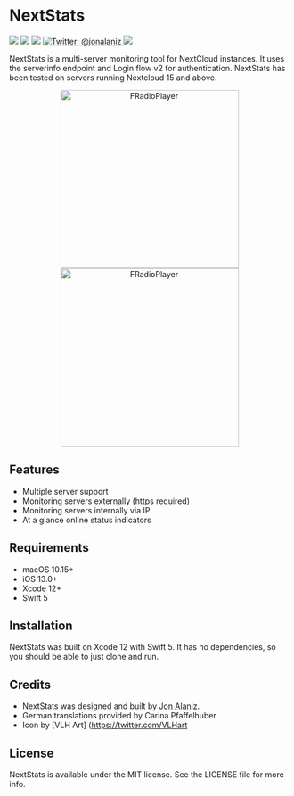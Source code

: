 # NextStats

<p align="left">
    <img src="https://img.shields.io/badge/iOS-13.0+-blueviolet.svg" />
    <img src="https://img.shields.io/badge/macOS-10.15+-red.svg" />
    <img src="https://img.shields.io/badge/Swift-5.0-orange.svg" />
    <a href="https://twitter.com/jonalaniz">
        <img src="https://img.shields.io/badge/Contact-@jonalaniz-blue.svg?style=flat" alt="Twitter: @jonalaniz" />
    </a>
    <img src="https://img.shields.io/badge/License-MIT-lightgrey.svg" />
</p>

NextStats is a multi-server monitoring tool for NextCloud instances. It uses the serverinfo endpoint and Login flow v2 for authentication. NextStats has been tested on servers running Nextcloud 15 and above.

<p align="center">
    <img alt="FRadioPlayer" src="http://www.jonalaniz.com/wp-content/uploads/2020/12/screen2.png" width="320">
    <img alt="FRadioPlayer" src="http://www.jonalaniz.com/wp-content/uploads/2020/12/screen1-1.png" width="320">
</p>

## Features
- Multiple server support
- Monitoring servers externally (https required)
- Monitoring servers internally via IP
- At a glance online status indicators

## Requirements
- macOS 10.15+
- iOS 13.0+
- Xcode 12+
- Swift 5

## Installation

NextStats was built on Xcode 12 with Swift 5. It has no dependencies, so you should be able to just clone and run.


## Credits

- NextStats was designed and built by [Jon Alaniz](https://twitter.com/jonalaniz).
- German translations provided by Carina Pfaffelhuber
- Icon by [VLH Art] (https://twitter.com/VLHart

## License

NextStats is available under the MIT license. See the LICENSE file for more info.
